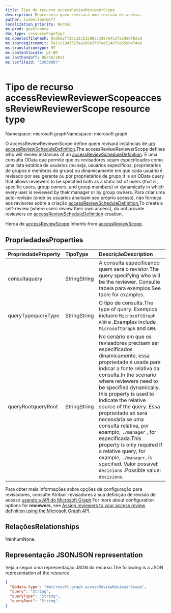 ```yaml
---
title: Tipo de recurso accessReviewReviewerScope
description: Representa quem revisará uma revisão de acesso.
author: isabelleatmsft
localization_priority: Normal
ms.prod: governance
doc_type: resourcePageType
ms.openlocfilehash: 85d602f72bc103b1588c3c9a76455fa2de0f8259
ms.sourcegitcommit: 5a1cc1943527aa268e3797ee514871e65eb474a6
ms.translationtype: MT
ms.contentlocale: pt-BR
ms.lasthandoff: 06/19/2021
ms.locfileid: "53030807"
---
```

# <a name="accessreviewreviewerscope-resource-type"></a><span data-ttu-id="369a3-103">Tipo de recurso accessReviewReviewerScope</span><span class="sxs-lookup"><span data-stu-id="369a3-103">accessReviewReviewerScope resource type</span></span>

<span data-ttu-id="369a3-104">Namespace: microsoft.graph</span><span class="sxs-lookup"><span data-stu-id="369a3-104">Namespace: microsoft.graph</span></span>

<span data-ttu-id="369a3-105">O accessReviewReviewerScope define quem revisará instâncias de [um accessReviewScheduleDefinition](accessreviewscheduledefinition.md).</span><span class="sxs-lookup"><span data-stu-id="369a3-105">The accessReviewReviewerScope defines who will review instances of an [accessReviewScheduleDefinition](accessreviewscheduledefinition.md).</span></span> <span data-ttu-id="369a3-106">É uma consulta OData que permite que os revisadores sejam especificados como uma lista estática de usuários (ou seja, usuários específicos, proprietários de grupos e membros do grupo) ou dinamicamente em que cada usuário é revisado por seu gerente ou por proprietários de grupo.</span><span class="sxs-lookup"><span data-stu-id="369a3-106">It is an OData query that allows reviewers to be specified both as a static list of users (that is, specific users, group owners, and group members) or dynamically in which every user is reviewed by their manager or by group owners.</span></span> <span data-ttu-id="369a3-107">Para criar uma auto-revisão (onde os usuários analisam seu próprio acesso), não forneça aos revisores sobre a criação [accessReviewScheduleDefinition.](accessreviewscheduledefinition.md)</span><span class="sxs-lookup"><span data-stu-id="369a3-107">To create a self-review (where users review their own access), do not provide reviewers on [accessReviewScheduleDefinition](accessreviewscheduledefinition.md) creation.</span></span>

<span data-ttu-id="369a3-108">Herda de [accessReviewScope](../resources/accessreviewscope.md).</span><span class="sxs-lookup"><span data-stu-id="369a3-108">Inherits from [accessReviewScope](../resources/accessreviewscope.md).</span></span>

## <a name="properties"></a><span data-ttu-id="369a3-109">Propriedades</span><span class="sxs-lookup"><span data-stu-id="369a3-109">Properties</span></span>
| <span data-ttu-id="369a3-110">Propriedade</span><span class="sxs-lookup"><span data-stu-id="369a3-110">Property</span></span> | <span data-ttu-id="369a3-111">Tipo</span><span class="sxs-lookup"><span data-stu-id="369a3-111">Type</span></span> | <span data-ttu-id="369a3-112">Descrição</span><span class="sxs-lookup"><span data-stu-id="369a3-112">Description</span></span> |
| :-------------------------| :---------- | :---------- |
| <span data-ttu-id="369a3-113">consulta</span><span class="sxs-lookup"><span data-stu-id="369a3-113">query</span></span> | <span data-ttu-id="369a3-114">String</span><span class="sxs-lookup"><span data-stu-id="369a3-114">String</span></span> | <span data-ttu-id="369a3-115">A consulta especificando quem será o revistor.</span><span class="sxs-lookup"><span data-stu-id="369a3-115">The query specifying who will be the reviewer.</span></span> <span data-ttu-id="369a3-116">Consulte tabela para exemplos.</span><span class="sxs-lookup"><span data-stu-id="369a3-116">See table for examples.</span></span> |
| <span data-ttu-id="369a3-117">queryType</span><span class="sxs-lookup"><span data-stu-id="369a3-117">queryType</span></span> | <span data-ttu-id="369a3-118">String</span><span class="sxs-lookup"><span data-stu-id="369a3-118">String</span></span> | <span data-ttu-id="369a3-119">O tipo de consulta.</span><span class="sxs-lookup"><span data-stu-id="369a3-119">The type of query.</span></span> <span data-ttu-id="369a3-120">Exemplos incluem `MicrosoftGraph` `ARM` e .</span><span class="sxs-lookup"><span data-stu-id="369a3-120">Examples include `MicrosoftGraph` and `ARM`.</span></span> |
| <span data-ttu-id="369a3-121">queryRoot</span><span class="sxs-lookup"><span data-stu-id="369a3-121">queryRoot</span></span> | <span data-ttu-id="369a3-122">String</span><span class="sxs-lookup"><span data-stu-id="369a3-122">String</span></span> | <span data-ttu-id="369a3-123">No cenário em que os revisadores precisam ser especificados dinamicamente, essa propriedade é usada para indicar a fonte relativa da consulta.</span><span class="sxs-lookup"><span data-stu-id="369a3-123">In the scenario where reviewers need to be specified dynamically, this property is used to indicate the relative source of the query.</span></span> <span data-ttu-id="369a3-124">Essa propriedade só será necessária se uma consulta relativa, por exemplo, `./manager` , for especificada.</span><span class="sxs-lookup"><span data-stu-id="369a3-124">This property is only required if a relative query, for example, `./manager`, is specified.</span></span> <span data-ttu-id="369a3-125">Valor possível: `decisions` .</span><span class="sxs-lookup"><span data-stu-id="369a3-125">Possible value: `decisions`.</span></span> |

<span data-ttu-id="369a3-126">Para obter mais informações sobre opções de configuração para revisadores, consulte Atribuir revisadores à sua definição de revisão de acesso [usando a API do Microsoft Graph](/graph/accessreviews-reviewers-concept).</span><span class="sxs-lookup"><span data-stu-id="369a3-126">For more about configuration options for **reviewers**, see [Assign reviewers to your access review definition using the Microsoft Graph API](/graph/accessreviews-reviewers-concept).</span></span>


## <a name="relationships"></a><span data-ttu-id="369a3-127">Relações</span><span class="sxs-lookup"><span data-stu-id="369a3-127">Relationships</span></span>
<span data-ttu-id="369a3-128">Nenhum</span><span class="sxs-lookup"><span data-stu-id="369a3-128">None.</span></span>

## <a name="json-representation"></a><span data-ttu-id="369a3-129">Representação JSON</span><span class="sxs-lookup"><span data-stu-id="369a3-129">JSON representation</span></span>
<span data-ttu-id="369a3-130">Veja a seguir uma representação JSON do recurso.</span><span class="sxs-lookup"><span data-stu-id="369a3-130">The following is a JSON representation of the resource.</span></span>
<!-- {
  "blockType": "resource",
  "@odata.type": "microsoft.graph.accessReviewReviewerScope"
}
-->
``` json
{
  "@odata.type": "#microsoft.graph.accessReviewReviewerScope",
  "query": "String",
  "queryType": "String",
  "queryRoot": "String"
}
```
